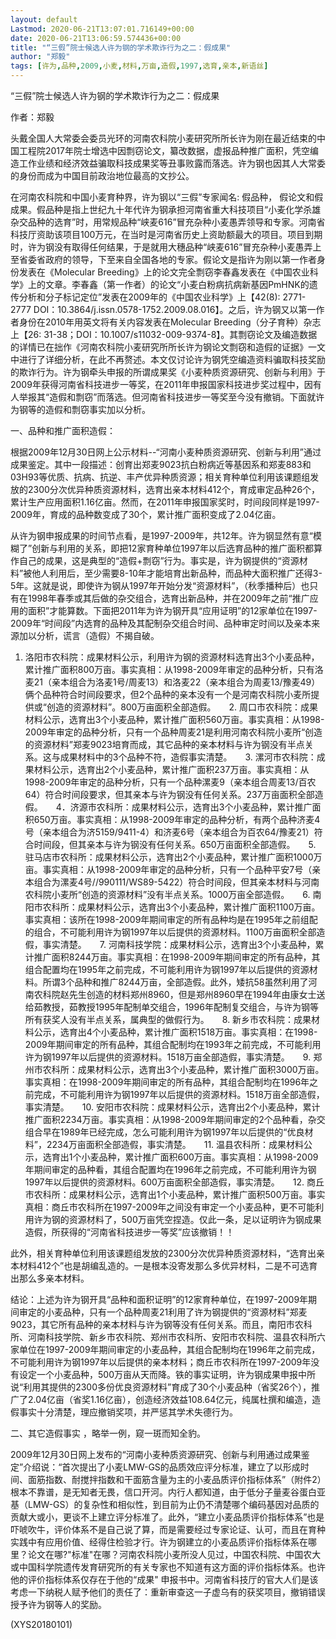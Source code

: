 ```yaml
---
layout: default
Lastmod: 2020-06-21T13:07:01.716149+00:00
date: 2020-06-21T13:06:59.574436+00:00
title: "“三假”院士候选人许为钢的学术欺诈行为之二：假成果"
author: "郑毅"
tags: [许为,品种,2009,小麦,材料,万亩,造假,1997,选育,亲本,新语丝]
---
```


“三假”院士候选人许为钢的学术欺诈行为之二：假成果

作者：郑毅

头戴全国人大常委会委员光环的河南农科院小麦研究所所长许为刚在最近结束的中国工程院2017年院士增选中因剽窃论文，纂改数据，虚报品种推广面积，凭空编造工作业绩和经济效益骗取科技成果奖等丑事败露而落选。许为钢也因其人大常委的身份而成为中国目前政治地位最高的文抄公。

在河南农科院和中国小麦育种界，许为钢以“三假”专家闻名: 假品种， 假论文和假成果。假品种是指上世纪九十年代许为钢承担河南省重大科技项目“小麦化学杀雄杂交品种的选育”时，用常规品种“峡麦616”冒充杂种小麦愚弄领导和专家。河南省科技厅资助该项目100万元，在当时是河南省历史上资助额最大的项目。项目到期时，许为钢没有取得任何结果，于是就用大穗品种“峡麦616”冒充杂种小麦愚弄上至省委省政府的领导，下至来自全国各地的专家。假论文是指许为刚以第一作者身份发表在《Molecular Breeding》上的论文完全剽窃李春鑫发表在《中国农业科学》上的文章。李春鑫（第一作者）的论文“小麦白粉病抗病新基因PmHNK的遗传分析和分子标记定位”发表在2009年的《中国农业科学》上【42(8): 2771-2777 DOI：10.3864/j.issn.0578-1752.2009.08.016】。之后，许为钢又以第一作者身份在2010年用英文将有关内容发表在Molecular Breeding（分子育种）杂志上【26: 31-38；DOI：10.1007/s11032-009-9374-8】。其剽窃论文及编造数据的详情已在拙作《河南农科院小麦研究所所长许为钢论文剽窃和造假的证据》一文中进行了详细分析，在此不再赘述。本文仅讨论许为钢凭空编造资料骗取科技奖励的欺诈行为。许为钢牵头申报的所谓成果奖《小麦种质资源研究、创新与利用》于2009年获得河南省科技进步一等奖，在2011年申报国家科技进步奖过程中，因有人举报其“造假和剽窃”而落选。但河南省科技进步一等奖至今没有撤销。下面就许为钢等的造假和剽窃事实加以分析。

一、品种和推广面积造假：

根据2009年12月30日网上公示材料--“河南小麦种质资源研究、创新与利用”通过成果鉴定。其中一段描述：创育出郑麦9023抗白粉病近等基因系和郑麦883和03H93等优质、抗病、抗逆、丰产优异种质资源；相关育种单位利用该课题组发放的2300分次优异种质资源材料，选育出亲本材料412个，育成审定品种26个，累计生产应用面积1.16亿亩。然而，在2011年申报国家奖时，时间段同样是1997-2009年，育成的品种数变成了30个，累计推广面积变成了2.04亿亩。

从许为钢申报成果的时间节点看，是1997-2009年，共12年。许为钢显然有意“模糊了”创新与利用的关系，即把12家育种单位1997年以后选育品种的推广面积都算作自己的成果，这是典型的“造假+剽窃”行为。事实是，许为钢提供的“资源材料”被他人利用后，至少需要8-10年才能培育出新品种，而品种大面积推广还得3-5年。这就是说，即使许为钢从1997年开始分发“资源材料”，（秋季播种后）也只有在1998年春季或其后做的杂交组合，选育出新品种，并在2009年之前“推广应用的面积”才能算数。下面把2011年为许为钢开具“应用证明”的12家单位在1997-2009年“时间段”内选育的品种及其配制杂交组合时间、品种审定时间以及亲本来源加以分析，谎言（造假）不揭自破。

1. 洛阳市农科院：成果材料公示，利用许为钢的资源材料选育出3个小麦品种，累计推广面积800万亩。事实真相：从1998-2009年审定的品种分析，只有洛麦21（亲本组合为洛麦1号/周麦13）和洛麦22（亲本组合为周麦13/豫麦49）俩个品种符合时间段要求，但2个品种的亲本没有一个是河南农科院小麦所提供或“创造的资源材料”。800万亩面积全部造假。　　2. 周口市农科院：成果材料公示，选育出3个小麦品种，累计推广面积560万亩。事实真相：从1998-2009年审定的品种分析，只有一个品种周麦21是利用河南农科院小麦所“创造的资源材料”郑麦9023培育而成，其它品种的亲本材料与许为钢没有半点关系。这与成果材料中的3个品种不符，造假事实清楚。　　3. 漯河市农科院：成果材料公示，选育出2个小麦品种，累计推广面积237万亩。事实真相：从1998-2009年审定的品种分析，只有一个品种漯麦9（亲本组合周麦13/百农64）符合时间段要求，但其亲本与许为钢没有任何关系。237万亩面积全部造假。　　4．济源市农科所：成果材料公示，选育出3个小麦品种，累计推广面积650万亩。事实真相：从1998-2009年审定的品种分析，有两个品种济麦4号（亲本组合为济5159/9411-4）和济麦6号（亲本组合为百农64/豫麦21）符合时间段，但其亲本与许为钢没有任何关系。650万亩面积全部造假。　　5. 驻马店市农科所：成果材料公示，选育出2个小麦品种，累计推广面积1000万亩。事实真相：从1998-2009年审定的品种分析，只有一个品种平安7号（亲本组合为漯麦4号//990111/WS89-5422）符合时间段，但其亲本材料与河南农科院小麦所“创造的资源材料”没有半点关系。1000万亩全部造假。　　6. 南阳市农科所：成果材料公示，选育出3个小麦品种，累计推广面积1100万亩。事实真相：该所在1998-2009年期间审定的所有品种均是在1995年之前组配的组合，不可能利用许为钢1997年以后提供的资源材料。1100万亩面积全部造假，事实清楚。　　7. 河南科技学院：成果材料公示，选育出3个小麦品种，累计推广面积8244万亩。事实真相：在1998-2009年期间审定的所有品种，其组合配置均在1995年之前完成，不可能利用许为钢1997年以后提供的资源材料。所谓3个品种和推广8244万亩，全部造假。此外，矮抗58虽然利用了河南农科院赵先生创造的材料郑州8960，但是郑州8960早在1994年由康女士送给茹教授，茹教授1995年配制单交组合，1996年配制复交组合，与许为钢等所有获奖人没有半点关系，属典型的做假行为。　　8. 新乡市农科院：成果材料公示，选育出4个小麦品种，累计推广面积1518万亩。事实真相：在1998-2009年期间审定的所有品种，其组合配制均在1993年之前完成，不可能利用许为钢1997年以后提供的资源材料。1518万亩全部造假，事实清楚。　　9. 郑州市农科所：成果材料公示，选育出3个小麦品种，累计推广面积3000万亩。事实真相：在1998-2009年期间审定的所有品种，其组合配制均在1996年之前完成，不可能利用许为钢1997年以后提供的资源材料。1518万亩全部造假，事实清楚。　　10. 安阳市农科院：成果材料公示，选育出2个小麦品种，累计推广面积2234万亩。事实真相：从1998-2009年期间审定的2个品种看，杂交组合早在1989年已经完成，怎么可能利用许为钢1997年以后提供的“优良材料”，2234万亩面积全部造假，事实清楚。　　11. 温县农科所：成果材料公示，选育出1个小麦品种，累计推广面积600万亩。事实真相：从1998-2009年期间审定的品种看，其组合配置均在1996年之前完成，不可能利用许为钢1997年以后提供的资源材料。600万亩面积全部造假，事实清楚。　　12. 商丘市农科所：成果材料公示，选育出1个小麦品种，累计推广面积500万亩。事实真相：商丘市农科所在1997-2009年之间没有审定一个小麦品种，更不可能利用许为钢的资源材料了，500万亩凭空捏造。仅此一条，足以证明许为钢成果造假，所获得的“河南省科技进步一等奖”应该撤销！！

此外，相关育种单位利用该课题组发放的2300分次优异种质资源材料，“选育出亲本材料412个”也是胡编乱造的。一是根本没寄发那么多优异材料，二是不可选育出那么多亲本材料。

结论：上述为许为钢开具“品种和面积证明”的12家育种单位，在1997-2009年期间审定的小麦品种，只有一个品种周麦21利用了许为钢提供的“资源材料”郑麦9023，其它所有品种的亲本材料与许为钢等没有任何关系。而且，南阳市农科所、河南科技学院、新乡市农科院、郑州市农科所、安阳市农科院、温县农科所六家单位在1997-2009年期间审定的小麦品种，其组合配制均在1996年之前完成，不可能利用许为钢1997年以后提供的亲本材料；商丘市农科所在1997-2009年没有设定一个小麦品种，500万亩从天而降。铁的事实证明，许为钢成果申报中所说“利用其提供的2300多份优良资源材料”育成了30个小麦品种（省奖26个），推广了2.04亿亩（省奖1.16亿亩），创造经济效益108.64亿元，纯属杜撰和编造，造假事实十分清楚，理应撤销奖项，并严惩其学术失德行为。

二、其它造假事实 ，略举一例，窥一斑而知全豹。

2009年12月30日网上发布的“河南小麦种质资源研究、创新与利用通过成果鉴定”介绍说：“首次提出了小麦LMW-GS的品质效应评分标准，建立了以形成时间、面筋指数、耐搅拌指数和干面筋含量为主的小麦品质评价指标体系”（附件2）根本不靠谱，是无知者无畏，信口开河。内行人都知道，由于低分子量麦谷蛋白亚基（LMW-GS）的复杂性和相似性，到目前为止仍不清楚哪个编码基因对品质的贡献大或小，更谈不上建立评分标准了。此外，“建立小麦品质评价指标体系”也是吓唬吹牛，评价体系不是自己说了算，而是需要经过专家论证、认可，而且在育种实践中有应用价值、经得住检验才行。许为钢建立的小麦品质评价指标体系在哪里？论文在哪?"标准"在哪？河南农科院小麦所没人见过，中国农科院、中国农大或中国科学院遗传发育研究所的有关专家也不知道有这方面的评价指标体系。也许他的评价指标体系仅存在于他的“成果" 申报书中。河南省科技厅的官大人们是该考虑一下纳税人赋予他们的责任了：重新审查这一子虚乌有的获奖项目，撤销错误授予许为钢等人的奖励。

(XYS20180101)

